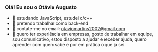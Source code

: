 ### Olá! Eu sou o Otávio Augusto

- 🔭 estudando JavaScript, estudei c/c++
- 🌱 pretendo trabalhar como back-end
- 👯 contate-me no email: otaviomartins2002@gmail.com
- 🤔 quero ter experiência em empresas, gosto de trabalhar em equipe, sou comunicativo, estou disposto a ajudar e receber ajuda, quero aprender com quem sabe e por em prática o que já sei.
<div>
  <a href ="https://github.com/otaaug">
</div>
